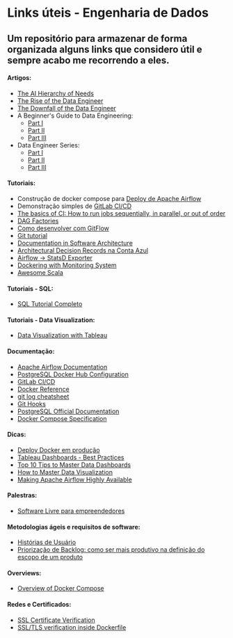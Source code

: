 # Links úteis - Engenharia de Dados
## Um repositório para armazenar de forma organizada alguns links que considero útil e sempre acabo me recorrendo a eles.

#### Artigos:
* [The AI Hierarchy of Needs](https://hackernoon.com/the-ai-hierarchy-of-needs-18f111fcc007)
* [The Rise of the Data Engineer](https://www.freecodecamp.org/news/the-rise-of-the-data-engineer-91be18f1e603/)
* [The Downfall of the Data Engineer](https://maximebeauchemin.medium.com/the-downfall-of-the-data-engineer-5bfb701e5d6b)
* A Beginner's Guide to Data Engineering:
  * [Part I](https://medium.com/@rchang/a-beginners-guide-to-data-engineering-part-i-4227c5c457d7)
  * [Part II](https://medium.com/@rchang/a-beginners-guide-to-data-engineering-part-ii-47c4e7cbda71)
  * [Part III](https://medium.com/@rchang/a-beginners-guide-to-data-engineering-the-series-finale-2cc92ff14b0)
* Data Engineer Series:
  * [Part I](https://dev.to/srinidhi/data-engineering-series-1-10-key-tech-skills-you-need-to-become-a-competent-data-engineer-2n46)
  * [Part II](https://dev.to/srinidhi/data-engineering-series-2-cloud-services-and-foss-in-data-engineer-s-world-5c46)
  * [Part III](https://dev.to/srinidhi/data-engineering-series-3-apache-airflow-the-modern-workflow-management-tool-what-do-you-need-to-know-78l)

#### Tutoriais:
* Construção de docker compose para [Deploy de Apache Airflow](https://towardsdatascience.com/deploy-apache-airflow-in-multiple-docker-containers-7f17b8b3de58)
* Demonstração simples de [GitLab CI/CD](https://www.digitalocean.com/community/tutorials/como-configurar-pipelines-de-integracao-continua-com-o-gitlab-ci-no-ubuntu-16-04-pt)
* [The basics of CI: How to run jobs sequentially, in parallel, or out of order](https://about.gitlab.com/blog/2020/12/10/basics-of-gitlab-ci-updated/)
* [DAG Factories](https://towardsdatascience.com/dag-factories-a-better-way-to-airflow-9aa3cf003169)
* [Como desenvolver com GitFlow](https://www.atlassian.com/br/git/tutorials/comparing-workflows/gitflow-workflow#:~:text=Gitflow%20Workflow%20%C3%A9%20um%20design,robusta%20para%20gerenciar%20projetos%20maiores.)
* [Git tutorial](https://www.atlassian.com/br/git/tutorials)
* [Documentation in Software Architecture](https://medium.com/@nvashanin/documentation-in-software-architecture-4f2e4159c4fc)
* [Architectural Decision Records na Conta Azul](https://engineering.contaazul.com/architectural-decision-records-na-conta-azul-cfbb0f71e8ab)
* [Airflow -> StatsD Exporter](https://towardsdatascience.com/airflow-in-docker-metrics-reporting-83ad017a24eb)
* [Dockering with Monitoring System](https://grafana.com/grafana/dashboards/893)
* [Awesome Scala](https://github.com/lauris/awesome-scala)

#### Tutoriais - SQL:
* [SQL Tutorial Completo](https://mode.com/sql-tutorial/introduction-to-sql/)

#### Tutoriais - Data Visualization:
* [Data Visualization with Tableau](https://www.datacamp.com/community/tutorials/data-visualisation-tableau)

#### Documentação:
* [Apache Airflow Documentation](https://airflow.apache.org/docs/apache-airflow/stable/index.html)
* [PostgreSQL Docker Hub Configuration](https://hub.docker.com/_/postgres)
* [GitLab CI/CD](https://docs.gitlab.com/ee/ci/)
* [Docker Reference](https://docs.docker.com/reference/)
* [git log cheatsheet](https://devhints.io/git-log)
* [Git Hooks](https://githooks.com/)
* [PostgreSQL Official Documentation](https://www.postgresql.org/docs/13/index.html)
* [Docker Compose Specification](https://github.com/compose-spec/compose-spec/blob/master/spec.md#compose-file)

#### Dicas:
* [Deploy Docker em produção](https://blog.cloud66.com/10-tips-for-docker-compose-hosting-in-production/)
* [Tableau Dashboards - Best Practices](https://help.tableau.com/current/pro/desktop/en-us/dashboards_best_practices.htm)
* [Top 10 Tips to Master Data Dashboards](https://www.cyfe.com/blog/top-7-tips-creating-dashboards/)
* [How to Master Data Visualization](https://modus.medium.com/https-medium-com-lucy-todd-how-to-master-data-visualization-7b82217a665a)
* [Making Apache Airflow Highly Available](https://medium.com/softwaresanders/making-apache-airflow-highly-available-1cfcec8996f2)

#### Palestras:
* [Software Livre para empreendedores](http://slides.com/daianealvesrj/software-livre-para-empreendedores)

#### Metodologias ágeis e requisitos de software:
* [Histórias de Usuário](https://www.atlassian.com/br/agile/project-management/user-stories)
* [Priorização de Backlog: como ser mais produtivo na definição do escopo de um produto](https://medium.com/bossabox-insights/prioriza%C3%A7%C3%A3o-de-backlog-como-ser-mais-produtivo-na-defini%C3%A7%C3%A3o-do-escopo-de-um-produto-cb7aff683ded)

#### Overviews:
* [Overview of Docker Compose](https://docs.docker.com/compose/#compose-documentation)

#### Redes e Certificados:
* [SSL Certificate Verification](https://curl.se/docs/sslcerts.html)
* [SSL/TLS verification inside Dockerfile](https://lucasgarciarubio.medium.com/ssl-tls-verification-inside-dockerfile-dd2c82ff80c)
